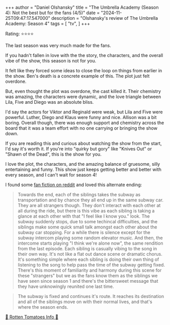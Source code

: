 +++
author = "Daniel Olshansky"
title = "The Umbrella Academy (Season 4): Not the best but for the fans (4/5)"
date = "2024-11-25T09:47:17.547000"
description = "Olshansky's review of The Umbrella Academy: Season 4"
tags = [
    "tv",
]
+++

Rating: ⭐⭐⭐⭐

The last season was very much made for the fans.

If you hadn't fallen in love with the the story, the characters, and the overall vibe
of the show, this season is not for you.

It felt like they forced some ideas to close the loop on things from earlier in
the show. Ben's death is a concrete example of this. The plot just felt overdone.

But, even thought the plot was overdone, the cast killed it. Their chemistry was
amazing, the characters were dynamic, and the love triangle between Lila, Five
and Diego was an absolute bliss.

I'd say the actors for Viktor and Reginald were weak, but Lila and Five were powerful.
Luther, Diego and Klaus were funny and nice. Allison was a bit boring. Overall though,
there was enough support and chemistry across the board that it was a team effort
with no one carrying or bringing the show down.

If you are reading this and curious about watching the show from the start, I'd
say it's worth it. If you're into "quirky but gory" like "Knives Out" or "Shawn of
the Dead", this is the show for you.

I love the plot, the characters, and the amazing balance of gruesome, silly entertaining and funny. This show just keeps getting better and better with every season, and I can't wait for season 4!

I found some [fan fiction on reddit](https://www.reddit.com/r/UmbrellaAcademy/comments/1enoays/spoilers_this_is_how_the_umbrella_academy_finale) and loved this alternate ending:

> Towards the end, each of the siblings takes the subway as transportation and by chance they all end up in the same subway car. They are all strangers though. They don't interact with each other at all during the ride, but there is this vibe as each sibling is taking a glance at each other with that "I feel like I know you." look. The subway suddenly stops, due to some techincal difficulties, and the siblings make some quick small talk amongst each other about the subway car stopping. For a while there is silence except for the subway intercom playing some random elevator music. And then, the intercome starts playing "I think we're alone now", the same rendition from the last episode. Each sibling is casually vibing to the song in their own way. It's not like a flat out dance scene or dramatic chorus. It's something simple where each sibling is doing their own thing of listening to the song to help pass the time of the subway getting fixed. There's this moment of familiarity and harmony during this scene for these "strangers" but we as the fans know them as the siblings we have seen since season 1 and there's the bittersweet message that they have unknowingly reunited one last time.

> The subway is fixed and continues it's route. It reaches its destination and all of the siblings move on with their normal lives, and that's where the season ends.

[🍅 Rotten Tomatoes Info 🍅](https://www.rottentomatoes.com//tv/the_umbrella_academy/s04)
